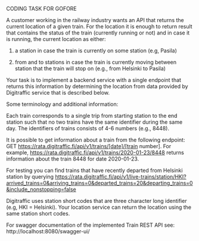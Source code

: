 CODING TASK FOR GOFORE

A customer working in the railway industry wants an API that returns the current location of a given train. For the location it is enough to return result that contains the status of the train (currently running or not) and in case it is running, the current location as either:

1. a station in case the train is currently on some station (e.g, Pasila)

2. from and to stations in case the train is currently moving between station that the train will stop on (e.g., from Helsinki to Pasila)

Your task is to implement a backend service with a single endpoint that returns this information by determining the location from data provided by Digitraffic service that is described below.

Some terminology and additional information:

Each train corresponds to a single trip from starting station to the end station such that no two trains have the same identifier during the same day. The identifiers of trains consists of 4-6 numbers (e.g., 8448).

It is possible to get information about a train from the following endpoint: GET https://rata.digitraffic.fi/api/v1/trains/[date]/[train number]. For example, https://rata.digitraffic.fi/api/v1/trains/2020-01-23/8448 returns information about the train 8448 for date 2020-01-23.

For testing you can find trains that have recently departed from Helsinki station by querying https://rata.digitraffic.fi/api/v1/live-trains/station/HKI?arrived_trains=0&arriving_trains=0&departed_trains=20&departing_trains=0&include_nonstopping=false

Digitraffic uses station short codes that are three character long identifier (e.g, HKI = Helsinki). Your location service can return the location using the same station short codes.

For swagger documentation of the implemented Train REST API see: http://localhost:8080/swagger-ui/
